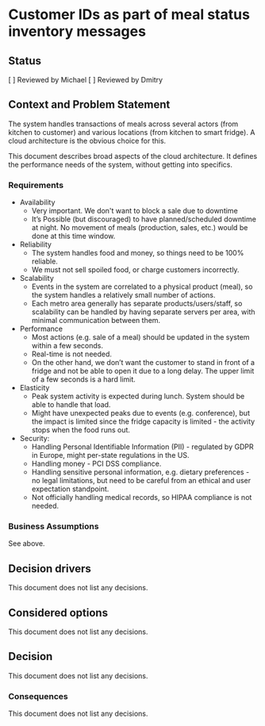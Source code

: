 # Customer IDs as part of meal status inventory messages

## Status

[ ] Reviewed by Michael
[ ] Reviewed by Dmitry

## Context and Problem Statement

The system handles transactions of meals across several actors (from kitchen to customer)
and various locations (from kitchen to smart fridge).
A cloud architecture is the obvious choice for this.

This document describes broad aspects of the cloud architecture.
It defines the performance needs of the system, without getting into specifics.

### Requirements

* Availability
    * Very important. We don't want to block a sale due to downtime
    * It’s Possible (but discouraged) to have planned/scheduled downtime at night. No movement of meals (production, sales, etc.) would be done at this time window.
* Reliability
    * The system handles food and money, so things need to be 100% reliable.
    * We must not sell spoiled food, or charge customers incorrectly.
* Scalability
    * Events in the system are correlated to a physical product (meal), so the system handles a relatively small number of actions.
    * Each metro area generally has separate products/users/staff, so scalability can be handled by having separate servers per area, with minimal communication between them.
* Performance
    * Most actions (e.g. sale of a meal) should be updated in the system within a few seconds.
    * Real-time is not needed.
    * On the other hand, we don’t want the customer to stand in front of a fridge and not be able to open it due to a long delay. The upper limit of a few seconds is a hard limit.
* Elasticity
    * Peak system activity is expected during lunch. System should be able to handle that load.
    * Might have unexpected peaks due to events (e.g. conference), but the impact is limited since the fridge capacity is limited - the activity stops when the food runs out.
* Security:
    * Handling Personal Identifiable Information (PII) - regulated by GDPR in Europe, might per-state regulations in the US.
    * Handling money - PCI DSS compliance.
    * Handling sensitive personal information, e.g. dietary preferences - no legal limitations, but need to be careful from an ethical and user expectation standpoint.
    * Not officially handling medical records, so HIPAA compliance is not needed.


### Business Assumptions

See above.

## Decision drivers

This document does not list any decisions.

## Considered options 

This document does not list any decisions.

## Decision

This document does not list any decisions.

### Consequences

This document does not list any decisions.
